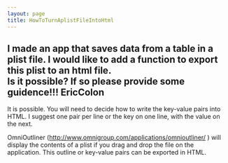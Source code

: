 ```yaml
---
layout: page
title: HowToTurnAplistFileIntoHtml
---
```


I made an app that saves data from a table in a plist file.  I would like to add a function to export this plist to an html file.  
Is it possible?  If so please provide some guidence!!!     EricColon
----

It is possible.  You will need to decide how to write the key-value pairs into HTML.  I suggest one pair per line or
the key on one line, with the value on the next.

OmniOutliner (http://www.omnigroup.com/applications/omnioutliner/ ) will display the contents of a plist if you drag and drop the file on the application.  This
outline or key-value pairs can be exported in HTML.

